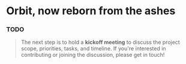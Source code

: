 # Orbit, now reborn from the ashes

### TODO

> The next step is to hold a **kickoff meeting** to discuss the project scope, priorities, tasks, and timeline.
> If you're interested in contributing or joining the discussion, please get in touch!

